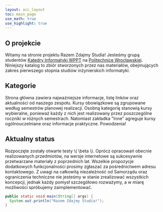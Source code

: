 ```yaml
---
layout: acc_layout
toc: main_page
use_math: true
use_highlight: true
---
```


O projekcie
---

Witamy na stronie projektu Razem Zdajmy Studia! Jesteśmy grupą studentów [Katedry Informatyki WPPT](http://ki.pwr.edu.pl/) na [Politechnice Wrocławskiej](http://pwr.edu.pl/). Niniejszy katalog to zbiór stworzonych przez nas materiałów, obejmujących zakres pierwszego stopnia studiów inżynierskich informatyki.

Kategorie
---

Strona główna zawiera najważniejsze informacje, listę linków oraz aktualności od naszego zespołu. Kursy obowiązkowe są zgrupowane według semestrów planowej realizacji. Osobną kategorię stanowią kursy wybieralne, ponieważ każdy z nich jest realizowany przez poszczególne roczniki w różnych semestrach. Natomiast zakładka "Inne" agreguje kursy ogólnouczelniane oraz informacje praktyczne. Powodzenia!

Aktualny status
---

Rozpoczęte zostały otwarte testy \\( \beta \\). Oprócz opracowań obecnie realizowanych przedmiotów, na wersje internetowe są sukcesywnie przetwarzane materiały z poprzednich lat. Wszelkie propozycje dodatkowych funkcjonalności prosimy zgłaszać za pośrednictwem adresu kontaktowego. Z uwagi na całkowitą niezależność od Samorządu oraz ograniczenia techniczne nie jesteśmy w stanie zrealizować wszystkich koncepcji, jednak każdy pomysł szczegółowo rozważymy, a w miarę możliwości spróbujemy zaimplementować.

```java
public static void main(String[] args) {
  System.out.println("Razem Zdajmy Studia!");
}
```
